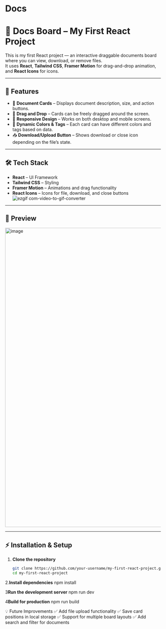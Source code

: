 # Docs
# 📄 Docs Board – My First React Project

This is my first React project — an interactive draggable documents board where you can view, download, or remove files.  
It uses **React**, **Tailwind CSS**, **Framer Motion** for drag-and-drop animation, and **React Icons** for icons.

---

## 🚀 Features
- 📂 **Document Cards** – Displays document description, size, and action buttons.
- 🎯 **Drag and Drop** – Cards can be freely dragged around the screen.
- 📱 **Responsive Design** – Works on both desktop and mobile screens.
- 🎨 **Dynamic Colors & Tags** – Each card can have different colors and tags based on data.
- 📥 **Download/Upload Button** – Shows download or close icon depending on the file’s state.

---

## 🛠️ Tech Stack
- **React** – UI Framework
- **Tailwind CSS** – Styling
- **Framer Motion** – Animations and drag functionality
- **React Icons** – Icons for file, download, and close buttons
![ezgif com-video-to-gif-converter](https://github.com/user-attachments/assets/4892c6e3-96b9-46d8-9f73-679cdf3b26f2)

---

## 📸 Preview
<img width="1919" height="969" alt="image" src="https://github.com/user-attachments/assets/4e94ae18-24fd-4011-8dce-602be687380b" />


---

## ⚡ Installation & Setup

1. **Clone the repository**
   ```bash
   git clone https://github.com/your-username/my-first-react-project.git
   cd my-first-react-project

2.**Install dependencies**
npm install

3**Run the development server**
npm run dev

4**Build for production**
npm run build

💡 Future Improvements
✅ Add file upload functionality
✅ Save card positions in local storage
✅ Support for multiple board layouts
✅ Add search and filter for documents
